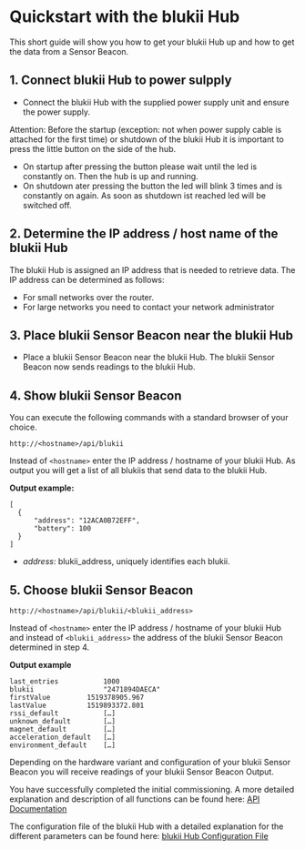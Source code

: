 
# Quickstart with the blukii Hub

This short guide will show you how to get your blukii Hub up and how to get the data from a Sensor Beacon.

## 1. Connect blukii Hub to power sulpply
- Connect the blukii Hub with the supplied power supply unit and ensure the power supply.

Attention: Before the startup (exception: not when power supply cable is attached for the first time) or shutdown of the blukii Hub it is important to press the little button on the side of the hub.
- On startup after pressing the button please wait until the led is constantly on. Then the hub is up and running.
- On shutdown ater pressing the button the led will blink 3 times and is constantly on again. As soon as shutdown ist reached led will be switched off.


## 2. Determine the IP address / host name of the blukii Hub
The blukii Hub is assigned an IP address that is needed to retrieve data.
The IP address can be determined as follows:
- For small networks over the router.
- For large networks you need to contact your network administrator   

## 3. Place blukii Sensor Beacon near the blukii Hub
- Place a blukii Sensor Beacon near the blukii Hub.
The blukii Sensor Beacon now sends readings to the blukii Hub.

## 4. Show blukii Sensor Beacon
You can execute the following commands with a standard browser of your choice.
  ```
  http://<hostname>/api/blukii
  ```
 Instead of `<hostname>` enter the IP address / hostname of your blukii Hub. As output you will get a list of all blukiis that send data to the blukii Hub.

  **Output example:**
  ```
  [
    {
        "address": "12ACA0B72EFF",
        "battery": 100
    }
  ]
  ```
  - _address_: blukii_address, uniquely identifies each blukii.

## 5. Choose blukii Sensor Beacon
```
http://<hostname>/api/blukii/<blukii_address>
```
Instead of `<hostname>` enter the IP address / hostname of your blukii Hub and instead of `<blukii_address>` the address of the blukii Sensor Beacon determined in step 4.

**Output example**
```
last_entries	       1000
blukii	               "2471894DAECA"
firstValue	       1519378905.967
lastValue	       1519893372.801
rssi_default	       […]
unknown_default	       […]
magnet_default	       […]
acceleration_default   […]
environment_default    […]
```
Depending on the hardware variant and configuration of your blukii Sensor Beacon you will receive readings of your blukii Sensor Beacon Output.


You have successfully completed the initial commissioning. A more detailed explanation and description of all functions can be found here: [API Documentation](doku_api_en.md)

The configuration file of the blukii Hub with a detailed explanation for the different parameters can be found here: [blukii Hub Configuration File](configuration_en.md) 

